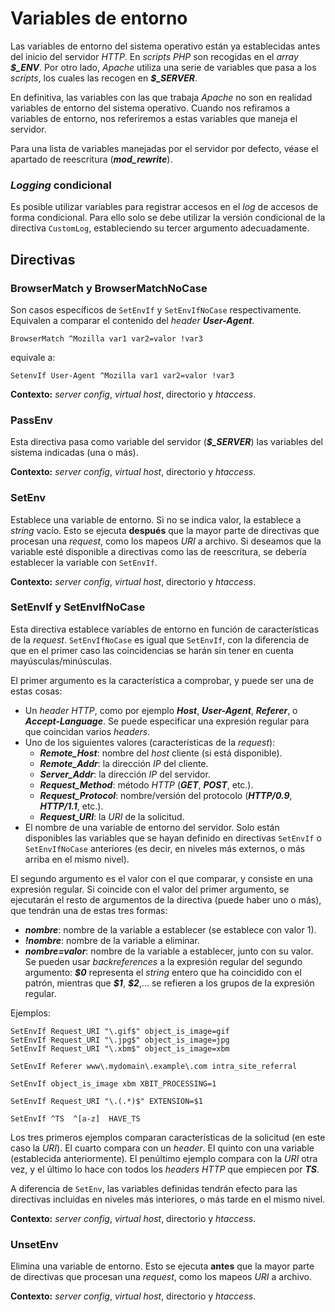# Variables de entorno

Las variables de entorno del sistema operativo están ya establecidas antes del inicio del servidor *HTTP*. En *scripts PHP* son recogidas en el *array* ***\$\_ENV***. Por otro lado, *Apache* utiliza una serie de variables que pasa a los *scripts*, los cuales las recogen en ***\$\_SERVER***.

En definitiva, las variables con las que trabaja *Apache* no son en realidad variables de entorno del sistema operativo. Cuando nos refiramos a variables de entorno, nos referiremos a estas variables que maneja el servidor.

Para una lista de variables manejadas por el servidor por defecto, véase el apartado de reescritura (***mod_rewrite***).

### *Logging* condicional

Es posible utilizar variables para registrar accesos en el *log* de accesos de forma condicional. Para ello solo se debe utilizar la versión condicional de la directiva `CustomLog`, estableciendo su tercer argumento adecuadamente.

## Directivas

### BrowserMatch y BrowserMatchNoCase

Son casos específicos de `SetEnvIf` y `SetEnvIfNoCase` respectivamente. Equivalen a comparar el contenido del *header* ***User-Agent***.

```
BrowserMatch ^Mozilla var1 var2=valor !var3
```

equivale a:

```
SetenvIf User-Agent ^Mozilla var1 var2=valor !var3
```

**Contexto:** *server config*, *virtual host*, directorio y *htaccess*.

### PassEnv

Esta directiva pasa como variable del servidor (***\$\_SERVER***) las variables del sistema indicadas (una o más).

**Contexto:** *server config*, *virtual host*, directorio y *htaccess*.

### SetEnv

Establece una variable de entorno. Si no se indica valor, la establece a *string* vacío. Esto se ejecuta **después** que la mayor parte de directivas que procesan una *request*, como los mapeos *URI* a archivo. Si deseamos que la variable esté disponible a directivas como las de reescritura, se debería establecer la variable con `SetEnvIf`.

**Contexto:** *server config*, *virtual host*, directorio y *htaccess*.

### SetEnvIf y SetEnvIfNoCase

Esta directiva establece variables de entorno en función de características de la *request*. `SetEnvIfNoCase` es igual que `SetEnvIf`, con la diferencia de que en el primer caso las coincidencias se harán sin tener en cuenta mayúsculas/minúsculas.

El primer argumento es la característica a comprobar, y puede ser una de estas cosas:

- Un *header HTTP*, como por ejemplo ***Host***, ***User-Agent***, ***Referer***, o ***Accept-Language***. Se puede especificar una expresión regular para que coincidan varios *headers*.
- Uno de los siguientes valores (características de la *request*):
    - ***Remote_Host***: nombre del *host* cliente (si está disponible).
    - ***Remote_Addr***: la dirección *IP* del cliente.
    - ***Server_Addr***:  la dirección *IP* del servidor.
    - ***Request_Method***: método *HTTP* (***GET***, ***POST***, etc.).
    - ***Request_Protocol***: nombre/versión del protocolo (***HTTP/0.9***, ***HTTP/1.1***, etc.).
    - ***Request_URI***: la *URI* de la solicitud.
- El nombre de una variable de entorno del servidor. Solo están disponibles las variables que se hayan definido en directivas `SetEnvIf` o `SetEnvIfNoCase` anteriores (es decir, en niveles más externos, o más arriba en el mismo nivel).

El segundo argumento es el valor con el que comparar, y consiste en una expresión regular. Si coincide con el valor del primer argumento, se ejecutarán el resto de argumentos de la directiva (puede haber uno o más), que tendrán una de estas tres formas:

- ***nombre***: nombre de la variable a establecer (se establece con valor 1).
- ***!nombre***: nombre de la variable a eliminar.
- ***nombre=valor***: nombre de la variable a establecer, junto con su valor. Se pueden usar *backreferences* a la expresión regular del segundo argumento: ***\$0*** representa el *string* entero que ha coincidido con el patrón, mientras que ***\$1***, ***\$2***,... se refieren a los grupos de la expresión regular.

Ejemplos:

```
SetEnvIf Request_URI "\.gif$" object_is_image=gif
SetEnvIf Request_URI "\.jpg$" object_is_image=jpg
SetEnvIf Request_URI "\.xbm$" object_is_image=xbm

SetEnvIf Referer www\.mydomain\.example\.com intra_site_referral

SetEnvIf object_is_image xbm XBIT_PROCESSING=1

SetEnvIf Request_URI "\.(.*)$" EXTENSION=$1

SetEnvIf ^TS  ^[a-z]  HAVE_TS
```

Los tres primeros ejemplos comparan características de la solicitud (en este caso la *URI*). El cuarto compara con un *header*. El quinto con una variable (establecida anteriormente). El penúltimo ejemplo compara con la *URI* otra vez, y el último lo hace con todos los *headers HTTP* que empiecen por ***TS***.

A diferencia de `SetEnv`, las variables definidas tendrán efecto para las directivas incluidas en niveles más interiores, o más tarde en el mismo nivel.

**Contexto:** *server config*, *virtual host*, directorio y *htaccess*.

### UnsetEnv

Elimina una variable de entorno. Esto se ejecuta **antes** que la mayor parte de directivas que procesan una *request*, como los mapeos *URI* a archivo.

**Contexto:** *server config*, *virtual host*, directorio y *htaccess*.
